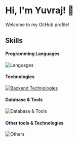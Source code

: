 # Hi, I'm Yuvraj! 👋

Welcome to my GitHub profile! 


## Skills

#### Programming Languages
![Languages](https://skillicons.dev/icons?i=java,scala,ts,go)

#### Technologies
[![Backend Technologies](https://skillicons.dev/icons?i=spring,react,hibernate,elasticsearch,aws,docker,nginx)](https://skillicons.dev)

#### Database & Tools
![Database & Tools](https://skillicons.dev/icons?i=postgres,mysql,mongodb,redis)

#### Other tools & Technologies
![Others](https://skillicons.dev/icons?i=linux,postman,git,github,bitbucket,jira)
